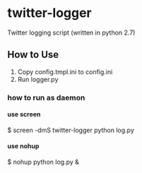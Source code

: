 twitter-logger
==============

Twitter logging script (written in python 2.7)

## How to Use
1. Copy config.tmpl.ini to config.ini
2. Run logger.py

### how to run as daemon
#### use screen
$ screen -dmS twitter-logger python log.py

#### use nohup
$ nohup python log.py &
